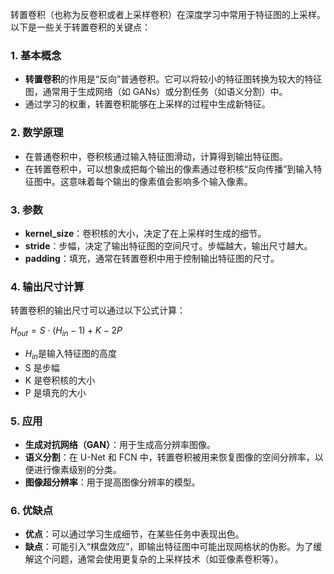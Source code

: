 转置卷积（也称为反卷积或者上采样卷积）在深度学习中常用于特征图的上采样。以下是一些关于转置卷积的关键点：

### 1. 基本概念

- **转置卷积**的作用是“反向”普通卷积。它可以将较小的特征图转换为较大的特征图，通常用于生成网络（如 GANs）或分割任务（如语义分割）中。
- 通过学习的权重，转置卷积能够在上采样的过程中生成新特征。

### 2. 数学原理

- 在普通卷积中，卷积核通过输入特征图滑动，计算得到输出特征图。
- 在转置卷积中，可以想象成把每个输出的像素通过卷积核“反向传播”到输入特征图中。这意味着每个输出的像素值会影响多个输入像素。

### 3. 参数

- **kernel_size**：卷积核的大小，决定了在上采样时生成的细节。
- **stride**：步幅，决定了输出特征图的空间尺寸。步幅越大，输出尺寸越大。
- **padding**：填充，通常在转置卷积中用于控制输出特征图的尺寸。

### 4. 输出尺寸计算

转置卷积的输出尺寸可以通过以下公式计算：

$H_{out}​=S⋅(H_{in}​−1)+K−2P$


- $H_{in}$​ 是输入特征图的高度
- S 是步幅
- K 是卷积核的大小
- P 是填充的大小

### 5. 应用

- **生成对抗网络（GAN）**：用于生成高分辨率图像。
- **语义分割**：在 U-Net 和 FCN 中，转置卷积被用来恢复图像的空间分辨率，以便进行像素级别的分类。
- **图像超分辨率**：用于提高图像分辨率的模型。

### 6. 优缺点

- **优点**：可以通过学习生成细节，在某些任务中表现出色。
- **缺点**：可能引入“棋盘效应”，即输出特征图中可能出现网格状的伪影。为了缓解这个问题，通常会使用更复杂的上采样技术（如亚像素卷积等）。